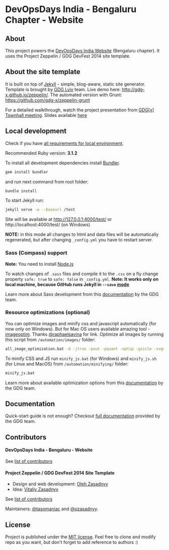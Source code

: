 # DevOpsDays India - Bengaluru Chapter - Website #

## About ##

This project powers the [DevOpsDays India Website](https://devopsdaysindia.org/) (Bengaluru chapter). It uses the Project Zeppelin / GDG DevFest 2014 site template.

## About the site template ##

It is built on top of [Jekyll](http://jekyllrb.com/) - simple, blog-aware, static site generator. Template is brought by [GDG Lviv](http://lviv.gdg.org.ua/) team. Live demo here: http://gdg-x.github.io/zeppelin/. The automated version with Grunt: <https://github.com/gdg-x/zeppelin-grunt>

For a detailed walkthrough, watch the project presentation from [GDG[x] Townhall meeting](http://www.youtube.com/watch?v=xYmhheoLjcI). Slides available [here](https://docs.google.com/presentation/d/19aM7yNl_orDaCNND5LpCY3fShb6PyMltnzYfKvV8R_8/edit?usp=sharing)


## Local development ##

Check if you have [all requirements for local environment](http://jekyllrb.com/docs/installation/).

Recommended Ruby version: **3.1.2**

To install all development dependencies install [Bundler](http://bundler.io/).
```bash
gem install bundler
```

and run next command from root folder:
```bash
bundle install
```  

To start Jekyll run:
```bash
jekyll serve -w --baseurl /test
```

Site will be available at http://127.0.0.1:4000/test/ or http://localhost:4000/test/ (on Windows)

**NOTE:** in this mode all changes to html and data files will be automatically regenerated, but after changing ```_config.yml``` you have to restart server.


### Sass (Compass) support ###
**Note:** You need to install [Node.js](http://nodejs.org/download/)

To watch changes of `.sass` files and compile it to the `.css` on a fly change property `safe: true` to `safe: false` in `_config.yml`.
**Note: It works only on local machine, because GitHub runs Jekyll in `--save` [mode](https://help.github.com/articles/using-jekyll-with-pages/#configuration-overrides)**

Learn more about Sass development from this [documentation](https://github.com/gdg-x/zeppelin/wiki/Sass-development) by the GDG team.


### Resource optimizations (optional) ###

You can optimize images and minify css and javascript automatically (for now only on Windows).
But for Mac OS users available amazing tool - [imageoptim](https://imageoptim.com/). Thanks [@raphaelsavina](https://github.com/raphaelsavina) for link.
Optimize all images by running this script from `/automation/images/` folder:
```bash
all_image_optimization.bat -d -jtran -pout -pquant -optip -gsicle -svgo
```

To minify CSS and JS run `minify_js.bat` (for Windows) and `minify_js.sh` (for Linux and MacOS) from `/automation/minifying/` folder:
```bash
minify_js.bat
```

Learn more about available optimization options from this [documentation](https://github.com/gdg-x/zeppelin/wiki/Resources-optimizations) by the GDG team.


## Documentation ##

Quick-start guide is not enough? Checkout [full documentation](https://github.com/gdg-x/zeppelin/wiki) provided by the GDG team.


## Contributors ##

#### DevOpsDays India - Bengaluru - Website ####

See [list of contributors](https://github.com/emergingtechs/devopsdays/graphs/contributors)

#### Project Zeppelin / GDG DevFest 2014 Site Template ####

* Design and web development: [Oleh Zasadnyy](https://github.com/ozasadnyy)
* Idea: [Vitaliy Zasadnyy](https://github.com/zasadnyy)

See [list of contributors](https://github.com/gdg-x/zepplin/graphs/contributors)

Maintainers: [@tasomaniac](https://github.com/tasomaniac) and [@ozasadnyy](https://github.com/ozasadnyy).


## License ##

Project is published under the [MIT license](https://github.com/emergingtechs/devopsdays/blob/gh-pages/LICENSE.txt). Feel free to clone and modify repo as you want, but don't forget to add reference to authors :)
